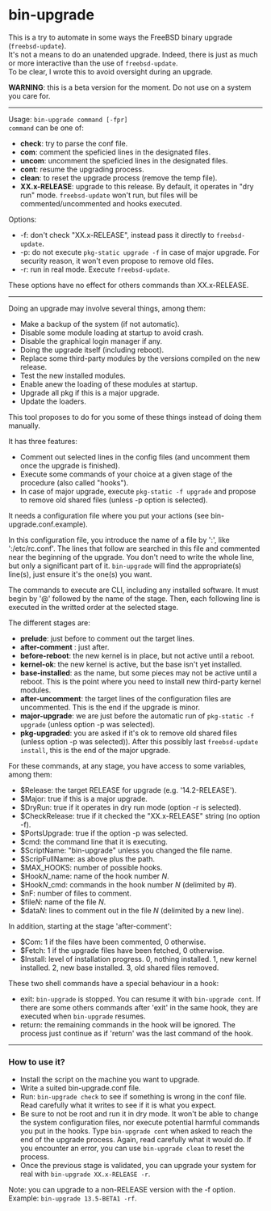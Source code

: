 # bin-upgrade

This is a try to automate in some ways the FreeBSD binary upgrade (`freebsd-update`).  
It's not a means to do an unatended upgrade.
Indeed, there is just as much or more interactive than the use of `freebsd-update`.  
To be clear, I wrote this to avoid oversight during an upgrade.

**WARNING**: this is a beta version for the moment. Do not use on a system you care for.

---------------------------------
Usage: `bin-upgrade command [-fpr]`  
`command` can be one of:  
* **check**: try to parse the conf file.  
* **com**: comment the speficied lines in the designated files.  
* **uncom**: uncomment the speficied lines in the designated files.  
* **cont**: resume the upgrading process.  
* **clean**: to reset the upgrade process (remove the temp file).  
* **XX.x-RELEASE**: upgrade to this release. By default, it operates
      in "dry run" mode. `freebsd-update` won't run, but files will be
      commented/uncommented and hooks executed.
  
Options:
* -f: don't check "XX.x-RELEASE", instead pass it directly to `freebsd-update`. 
* -p: do not execute `pkg-static upgrade -f` in case of major upgrade.
For security reason, it won't even propose to remove old files.
* -r: run in real mode. Execute `freebsd-update`.

These options have no effect for others commands than XX.x-RELEASE.

---------------------------------  

Doing an upgrade may involve several things, among them: 
- Make a backup of the system (if not automatic).
- Disable some module loading at startup to avoid crash.
- Disable the graphical login manager if any.
- Doing the upgrade itself (including reboot).
- Replace some third-party modules by the versions compiled on the new release.
- Test the new installed modules.
- Enable anew the loading of these modules at startup.
- Upgrade all pkg if this is a major upgrade.
- Update the loaders.

This tool proposes to do for you some of these things instead of doing them manually.  

It has three features:
- Comment out selected lines in the config files (and uncomment them once the upgrade is finished).
- Execute some commands of your choice at a given stage of the procedure (also called "hooks").
- In case of major upgrade, execute `pkg-static -f upgrade` and propose to remove old shared files (unless -p option is selected).

It needs a configuration file where you put your actions (see bin-upgrade.conf.example).  

In this configuration file, you introduce the name of a file by ':', like ':/etc/rc.conf'.
The lines that follow are searched in this file and commented near the beginning of the upgrade. You don't need to write the whole line, but only a significant part of it. `bin-upgrade` will find the appropriate(s) line(s), just ensure it's the one(s) you want.  

The commands to execute are CLI, including any installed software. It must begin by '@' followed by the name of the stage. Then, each following line is executed in the writted order at the selected stage.  

The different stages are:  
- **prelude**: just before to comment out the target lines.
- **after-comment** : just after.
- **before-reboot**: the new kernel is in place, but not active until a reboot.
- **kernel-ok**: the new kernel is active, but the base isn't yet installed.
- **base-installed**: as the name, but some pieces may not be active until a reboot. This is the point where you need to install new third-party kernel modules.
- **after-uncomment**: the target lines of the configuration files are uncommented. This is the end if the upgrade is minor.
- **major-upgrade**: we are just before the automatic run of `pkg-static -f upgrade` (unless option -p was selected).
- **pkg-upgraded**: you are asked if it's ok to remove old shared files (unless option -p was selected)). After this possibly last `freebsd-update install`, this is the end of the major upgrade.

For these commands, at any stage, you have access to some variables, among them:
- $Release: the target RELEASE for upgrade (e.g. '14.2-RELEASE').
- $Major: true if this is a major upgrade.
- $DryRun: true if it operates in dry run mode (option -r is selected).
- $CheckRelease: true if it checked the "XX.x-RELEASE" string (no option -f).
- $PortsUpgrade: true if the option -p was selected.
- $cmd: the command line that it is executing.
- $ScriptName: "bin-upgrade" unless you changed the file name.
- $ScripFullName: as above plus the path.
- $MAX_HOOKS: number of possible hooks.
- $Hook*N*_name: name of the hook number *N*.
- $Hook*N*_cmd: commands in the hook number *N* (delimited by #).
- $nF: number of files to comment.
- $file*N*: name of the file *N*.
- $data*N*: lines to comment out in the file *N* (delimited by a new line).

In addition, starting at the stage 'after-comment':
- $Com: 1 if the files have been commented, 0 otherwise.
- $Fetch: 1 if the upgrade files have been fetched, 0 otherwise.
- $Install: level of installation progress. 0, nothing installed. 1, new kernel installed. 2, new base installed. 3, old shared files removed.

These two shell commands have a special behaviour in a hook:
- exit: `bin-upgrade` is stopped. You can resume it with `bin-upgrade cont`. If there are some others commands after 'exit' in the same hook, they are executed when `bin-upgrade` resumes.
- return: the remaining commands in the hook will be ignored. The process just continue as if 'return' was the last command of the hook.
-----------------
### How to use it?

- Install the script on the machine you want to upgrade.
- Write a suited bin-upgrade.conf file.
- Run: `bin-upgrade check` to see if something is wrong in the conf file. Read carefully what it writes to see if it is what you expect.
- Be sure to not be root and run it in dry mode. It won't be able to change the system configuration files, nor execute potential harmful commands you put in the hooks. Type `bin-upgrade cont` when asked to reach the end of the upgrade process. Again, read carefully what it would do. If you encounter an error, you can use `bin-upgrade clean` to reset the process.
- Once the previous stage is validated, you can upgrade your system for real with `bin-upgrade XX.x-RELEASE -r`.

Note: you can upgrade to a non-RELEASE version with the -f option. Example: `bin-upgrade 13.5-BETA1 -rf`.


